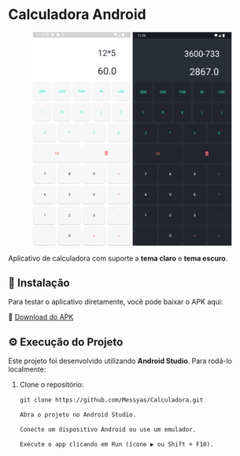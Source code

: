 # Calculadora Android

<p align="center">
  <img src="app/src/main/res/drawable/temaclaro.png" alt="Tema Claro" width="199"/>
  <img src="app/src/main/res/drawable/temaescuro.png" alt="Tema Escuro" width="201"/>
</p>

Aplicativo de calculadora com suporte a **tema claro** e **tema escuro**.

## 📱 Instalação

Para testar o aplicativo diretamente, você pode baixar o APK aqui:

🔗 [Download do APK](https://github.com/Messyas/Calculadora/blob/main/app/src/main/res/zapk/app-debug.apk)

## ⚙️ Execução do Projeto

Este projeto foi desenvolvido utilizando **Android Studio**. Para rodá-lo localmente:

1. Clone o repositório:
   ```
   git clone https://github.com/Messyas/Calculadora.git
   ````
   ````
   Abra o projeto no Android Studio.
   ````
   ````
   Conecte um dispositivo Android ou use um emulador.
   ````
   ````
   Execute o app clicando em Run (ícone ▶️ ou Shift + F10).
   ````
   

